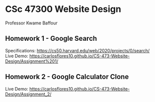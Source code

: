 # CSc 47300 Website Design
Professor Kwame Baffour

## Homework 1 - Google Search

Specifications: https://cs50.harvard.edu/web/2020/projects/0/search/ </br>
Live Demo: https://carlosflores10.github.io/CS-473-Website-Design/Assignment%201/ </br>

## Homework 2 - Google Calculator Clone

Live Demo: https://carlosflores10.github.io/CS-473-Website-Design/Assignment_2/ </br>



